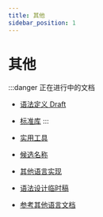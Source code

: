 ```yaml
---
title: 其他
sidebar_position: 1
---
```


<head>
  <meta name="robots" content="noindex, nofollow" />
</head>

# 其他

:::danger 正在进行中的文档
- [语法定义 Draft](../reference/uncategorized-documents)
- [标准库](../reference/standard-library)
:::

- [实用工具](./helpful-tools.md)
- [候选名称](./candidate-names.md)
- [其他语言实现](./other-language-implements.md)
- [语法设计临时稿](../reference/uncategorized-documents/index.md)
- [参考其他语言文档](./reference-docs.md)
